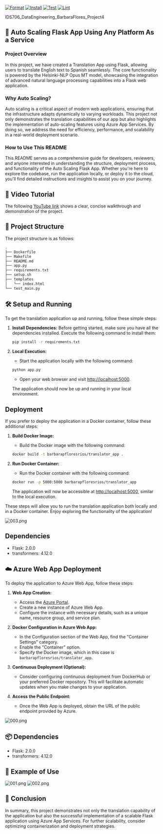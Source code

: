 [![Format](https://github.com/nogibjj/IDS706_DataEngineering_BarbaraFlores_Project4/actions/workflows/format.yml/badge.svg)](https://github.com/nogibjj/IDS706_DataEngineering_BarbaraFlores_Project4/actions/workflows/format.yml)
[![Install](https://github.com/nogibjj/IDS706_DataEngineering_BarbaraFlores_Project4/actions/workflows/install.yml/badge.svg)](https://github.com/nogibjj/IDS706_DataEngineering_BarbaraFlores_Project4/actions/workflows/install.yml)
[![Test](https://github.com/nogibjj/IDS706_DataEngineering_BarbaraFlores_Project4/actions/workflows/test.yml/badge.svg)](https://github.com/nogibjj/IDS706_DataEngineering_BarbaraFlores_Project4/actions/workflows/test.yml)
[![Lint](https://github.com/nogibjj/IDS706_DataEngineering_BarbaraFlores_Project4/actions/workflows/lint.yml/badge.svg)](https://github.com/nogibjj/IDS706_DataEngineering_BarbaraFlores_Project4/actions/workflows/lint.yml)



IDS706_DataEngineering_BarbaraFlores_Project4
## 📂 Auto Scaling Flask App Using Any Platform As a Service

### Project Overview
In this project, we have created a Translation App using Flask, allowing users to translate English text to Spanish seamlessly. The core functionality is powered by the Helsinki-NLP Opus MT model, showcasing the integration of advanced natural language processing capabilities into a Flask web application.

### Why Auto Scaling?
Auto scaling is a critical aspect of modern web applications, ensuring that the infrastructure adapts dynamically to varying workloads. This project not only demonstrates the translation capabilities of our app but also highlights the implementation of auto-scaling features using Azure App Services. By doing so, we address the need for efficiency, performance, and scalability in a real-world deployment scenario.

### How to Use This README
This README serves as a comprehensive guide for developers, reviewers, and anyone interested in understanding the structure, deployment process, and functionality of the Auto Scaling Flask App. Whether you're here to explore the codebase, run the application locally, or deploy it to the cloud, you'll find detailed instructions and insights to assist you on your journey.


## 🎥 Video Tutorial
The following [YouTube link](https://youtu.be/EFe9FRIGIUc) shows a clear, concise walkthrough and demonstration of the project.


## 🌲 Project Structure
The project structure is as follows:

```bash
.
├── Dockerfile
├── Makefile
├── README.md
├── app.py
├── requirements.txt
├── setup.sh
├── templates
│   └── index.html
└── test_main.py

```


## 🛠️ Setup and Running

To get the translation application up and running, follow these simple steps:

1. **Install Dependencies:** Before getting started, make sure you have all the dependencies installed. Execute the following command to install them:

    ```bash
    pip install -r requirements.txt
    ```

2. **Local Execution:**
   - Start the application locally with the following command:

    ```bash
    python app.py
    ```

   - Open your web browser and visit [http://localhost:5000](http://localhost:5000).

   The application should now be up and running in your local environment.

## Deployment

If you prefer to deploy the application in a Docker container, follow these additional steps:

1. **Build Docker Image:**
   - Build the Docker image with the following command:

    ```bash
    docker build -t barbarapfloresrios/translator_app .
    ```

2. **Run Docker Container:**
   - Run the Docker container with the following command:

    ```bash
    docker run -p 5000:5000 barbarapfloresrios/translator_app
    ```

   The application will now be accessible at [http://localhost:5000](http://localhost:5000), similar to the local execution.

These steps will allow you to run the translation application both locally and in a Docker container. Enjoy exploring the functionality of the application!

![003.png](https://raw.githubusercontent.com/nogibjj/IDS706_DataEngineering_BarbaraFlores_Project4/main/images/003.png)

## Dependencies
- Flask: 2.0.0
- transformers: 4.12.0


## ☁️ Azure Web App Deployment

To deploy the application to Azure Web App, follow these steps:

1. **Web App Creation:**
   - Access the [Azure Portal](https://portal.azure.com/).
   - Create a new instance of Azure Web App.
   - Configure the instance with necessary details, such as a unique name, resource group, and service plan.

2. **Docker Configuration in Azure Web App:**
   - In the Configuration section of the Web App, find the "Container Settings" category.
   - Enable the "Container" option.
   - Specify the Docker image, which in this case is `barbarapfloresrios/translator_app`.

3. **Continuous Deployment (Optional):**
   - Consider configuring continuous deployment from DockerHub or your preferred Docker repository. This will facilitate automatic updates when you make changes to your application.

4. **Access the Public Endpoint:**
   - Once the Web App is deployed, obtain the URL of the public endpoint provided by Azure.

![000.png](https://raw.githubusercontent.com/nogibjj/IDS706_DataEngineering_BarbaraFlores_Project4/main/images/000.png)


## 📦 Dependencies
- Flask: 2.0.0
- transformers: 4.12.0

## 🎥 Example of Use
![001.png](https://raw.githubusercontent.com/nogibjj/IDS706_DataEngineering_BarbaraFlores_Project4/main/images/001.png)
![002.png](https://raw.githubusercontent.com/nogibjj/IDS706_DataEngineering_BarbaraFlores_Project4/main/images/002.png)

## 🏁 Conclusion
In summary, this project demonstrates not only the translation capability of the application but also the successful implementation of a scalable Flask application using Azure App Services. For further scalability, consider optimizing containerization and deployment strategies.



